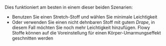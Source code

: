 Dies funktioniert am besten in einem dieser beiden Szenarien:

*   Benutzen Sie einen Stretch-Stoff und wählen Sie minimale Leichtigkeit
*   Oder verwenden Sie einen nicht dehnbaren Stoff mit gutem *Drape*, in diesem Fall möchten Sie noch mehr Leichtigkeit hinzufügen. Flowy Stoffe können auf die Voreinstellung für einen Körper-Umarmungseffekt geschnitten werden
